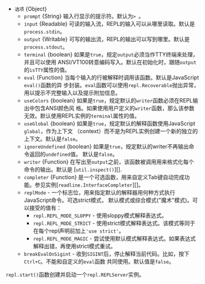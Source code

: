 <!-- YAML
added: v0.1.91
-->

* `选项` {Object}
  * `prompt` {String} 输入行显示的提示符。默认为`> `。
  * `input` {Readable} 可读的输入流，REPL的输入可以从哪里读取。默认是`process.stdin`。
  * `output` {Writable} 可写的输出流，REPL的输出可以写到哪里。默认是`process.stdout`。
  * `terminal` {boolean} 如果是`true`，规定`output`必须当作TTY终端来处理，并且可以使用
    ANSI/VT100转意编码写入。默认在初始化时，跟随`output`的`isTTY`属性的值。
  * `eval` {Function} 当每个输入的行被解释时调用该函数。默认是JavaScript `eval()`函数的异
    步封装。`eval`函数可以使用`repl.Recoverable`抛出异常，用以提示不完整输入以及提示附加信息。
  * `useColors` {boolean} 如果是`true`，规定默认的`writer`函数必须在REPL输出中包含ANSI颜色风
    格。如果使用用户定义的`writer`函数，那么该参数无效。默认使用REPL实例的`terminal`属性的值。
  * `useGlobal` {boolean} 如果是`true`，规定默认的解释函数使用JavaScript `global`，作为上下文
    （context）而不是为REPL实例创建一个新的独立的上下文。默认是`false`。
  * `ignoreUndefined` {boolean} 如果是`true`，规定默认的writer不再输出命令返回的`undefined`值。
     默认是`false`。
  * `writer` {Function} 在写出至`output`之前，该函数被调用用来格式化每个命令的输出。默认是
    [`util.inspect()`][].
  * `completer` {Function} 是一个可选函数，用来自定义Tab键自动完成功能。参见实例[`readline.InterfaceCompleter`][]。
  * `replMode` - 一个标志位，用来指定默认的解释器用何种方式执行JavaScript命令。可选strict模式，
    默认模式或综合模式("魔术"模式)。可以接受的值有：
    * `repl.REPL_MODE_SLOPPY` - 使用sloppy模式解释表达式。
    * `repl.REPL_MODE_STRICT` - 使用strict模式解释表达式。该模式等同于在每个repl声明前加上`'use strict'`。
    * `repl.REPL_MODE_MAGIC` - 尝试使用默认模式解释表达式。如果表达式解释出错，再使用strict模式重试。
  * `breakEvalOnSigint` - 收到`SIGINT`后，停止解释当前代码。比如，按下`Ctrl+C`。不能和自定义的`eval`函数
     共同使用。默认值是`false`。

`repl.start()`函数创建并启动一个`repl.REPLServer`实例。

